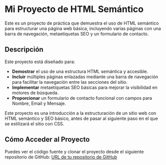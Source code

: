 # Mi Proyecto de HTML Semántico

Este es un proyecto de práctica que demuestra el uso de HTML semántico para estructurar una página web básica, incluyendo varias páginas con una barra de navegación, metaetiquetas SEO y un formulario de contacto.

## Descripción

Este proyecto está diseñado para:

- **Demostrar** el uso de una estructura HTML semántica y accesible.
- **Incluir** múltiples páginas enlazadas mediante una barra de navegación para facilitar la navegación entre las secciones del sitio.
- **Implementar** metaetiquetas SEO básicas para mejorar la visibilidad en motores de búsqueda.
- **Proporcionar** un formulario de contacto funcional con campos para Nombre, Email y Mensaje.

Este proyecto es una introducción a la estructuración de un sitio web con HTML semántico y SEO básico, antes de pasar al siguiente paso en el que se estilizará el sitio con CSS.
## Cómo Acceder al Proyecto
Puedes ver el código fuente y clonar el proyecto desde el siguiente repositorio de GitHub:
[URL de tu repositorio de GitHub]([https://github.com/tu-usuario/tu-repositorio](https://github.com/carlos5845/Srmantic-html/tree/main))
